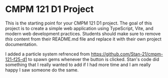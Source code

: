 # CMPM 121 D1 Project

This is the starting point for your CMPM 121 D1 project. The goal of this project is to create a simple web application using TypeScript, Vite, and modern web development practices. Students should make sure to remove _this_ content from their README.md file and replace it with their own project documentation.

I added a particle system refrenced from <https://github.com/Stan-21/cmpm-121-f25-d1> to spawn gems whenever the button is clicked. Stan's code did something that I really wanted to add if I had more time and I am really happy I saw someone do the same.
